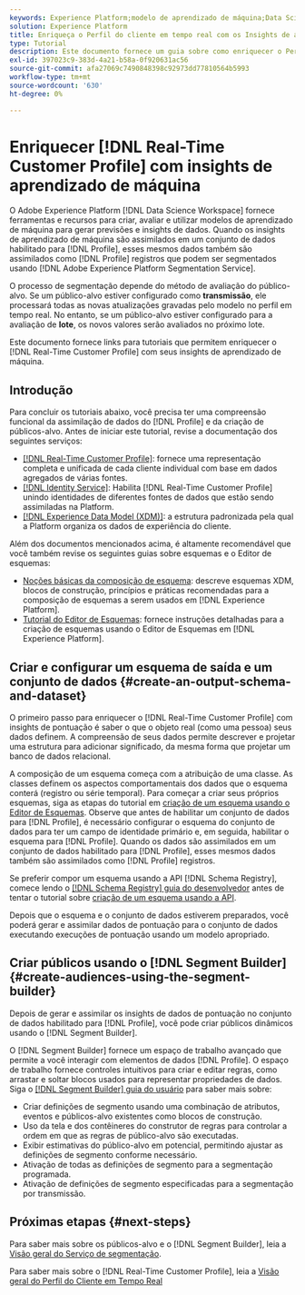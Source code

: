 ```yaml
---
keywords: Experience Platform;modelo de aprendizado de máquina;Data Science Workspace;Perfil do cliente em tempo real;tópicos populares;insights de aprendizado de máquina
solution: Experience Platform
title: Enriqueça o Perfil do cliente em tempo real com os Insights de aprendizado de máquina
type: Tutorial
description: Este documento fornece um guia sobre como enriquecer o Perfil do cliente em tempo real com insights de aprendizado de máquina.
exl-id: 397023c9-383d-4a21-b58a-0f920631ac56
source-git-commit: afa27069c7490848398c92973dd77810564b5993
workflow-type: tm+mt
source-wordcount: '630'
ht-degree: 0%

---
```


# Enriquecer [!DNL Real-Time Customer Profile] com insights de aprendizado de máquina

O Adobe Experience Platform [!DNL Data Science Workspace] fornece ferramentas e recursos para criar, avaliar e utilizar modelos de aprendizado de máquina para gerar previsões e insights de dados. Quando os insights de aprendizado de máquina são assimilados em um conjunto de dados habilitado para [!DNL Profile], esses mesmos dados também são assimilados como [!DNL Profile] registros que podem ser segmentados usando [!DNL Adobe Experience Platform Segmentation Service].

O processo de segmentação depende do método de avaliação do público-alvo. Se um público-alvo estiver configurado como **transmissão**, ele processará todas as novas atualizações gravadas pelo modelo no perfil em tempo real. No entanto, se um público-alvo estiver configurado para a avaliação de **lote**, os novos valores serão avaliados no próximo lote.

Este documento fornece links para tutoriais que permitem enriquecer o [!DNL Real-Time Customer Profile] com seus insights de aprendizado de máquina.

## Introdução

Para concluir os tutoriais abaixo, você precisa ter uma compreensão funcional da assimilação de dados do [!DNL Profile] e da criação de públicos-alvo. Antes de iniciar este tutorial, revise a documentação dos seguintes serviços:

- [[!DNL Real-Time Customer Profile]](../../profile/home.md): fornece uma representação completa e unificada de cada cliente individual com base em dados agregados de várias fontes.
- [[!DNL Identity Service]](../../identity-service/home.md): Habilita [!DNL Real-Time Customer Profile] unindo identidades de diferentes fontes de dados que estão sendo assimiladas na Platform.
- [[!DNL Experience Data Model (XDM)]](../../xdm/home.md): a estrutura padronizada pela qual a Platform organiza os dados de experiência do cliente.

Além dos documentos mencionados acima, é altamente recomendável que você também revise os seguintes guias sobre esquemas e o Editor de esquemas:

- [Noções básicas da composição de esquema](../../xdm/schema/composition.md): descreve esquemas XDM, blocos de construção, princípios e práticas recomendadas para a composição de esquemas a serem usados em [!DNL Experience Platform].
- [Tutorial do Editor de Esquemas](../../xdm/tutorials/create-schema-ui.md): fornece instruções detalhadas para a criação de esquemas usando o Editor de Esquemas em [!DNL Experience Platform].

## Criar e configurar um esquema de saída e um conjunto de dados {#create-an-output-schema-and-dataset}

O primeiro passo para enriquecer o [!DNL Real-Time Customer Profile] com insights de pontuação é saber o que o objeto real (como uma pessoa) seus dados definem. A compreensão de seus dados permite descrever e projetar uma estrutura para adicionar significado, da mesma forma que projetar um banco de dados relacional.

A composição de um esquema começa com a atribuição de uma classe. As classes definem os aspectos comportamentais dos dados que o esquema conterá (registro ou série temporal). Para começar a criar seus próprios esquemas, siga as etapas do tutorial em [criação de um esquema usando o Editor de Esquemas](../../xdm/tutorials/create-schema-ui.md). Observe que antes de habilitar um conjunto de dados para [!DNL Profile], é necessário configurar o esquema do conjunto de dados para ter um campo de identidade primário e, em seguida, habilitar o esquema para [!DNL Profile]. Quando os dados são assimilados em um conjunto de dados habilitado para [!DNL Profile], esses mesmos dados também são assimilados como [!DNL Profile] registros.

Se preferir compor um esquema usando a API [!DNL Schema Registry], comece lendo o [[!DNL Schema Registry] guia do desenvolvedor](../../xdm/api/getting-started.md) antes de tentar o tutorial sobre [criação de um esquema usando a API](../../xdm/tutorials/create-schema-api.md).

Depois que o esquema e o conjunto de dados estiverem preparados, você poderá gerar e assimilar dados de pontuação para o conjunto de dados executando execuções de pontuação usando um modelo apropriado.

## Criar públicos usando o [!DNL Segment Builder] {#create-audiences-using-the-segment-builder}

Depois de gerar e assimilar os insights de dados de pontuação no conjunto de dados habilitado para [!DNL Profile], você pode criar públicos dinâmicos usando o [!DNL Segment Builder].

O [!DNL Segment Builder] fornece um espaço de trabalho avançado que permite a você interagir com elementos de dados [!DNL Profile]. O espaço de trabalho fornece controles intuitivos para criar e editar regras, como arrastar e soltar blocos usados para representar propriedades de dados. Siga o [[!DNL Segment Builder] guia do usuário](../../segmentation/ui/segment-builder.md) para saber mais sobre:

- Criar definições de segmento usando uma combinação de atributos, eventos e públicos-alvo existentes como blocos de construção.
- Uso da tela e dos contêineres do construtor de regras para controlar a ordem em que as regras de público-alvo são executadas.
- Exibir estimativas do público-alvo em potencial, permitindo ajustar as definições de segmento conforme necessário.
- Ativação de todas as definições de segmento para a segmentação programada.
- Ativação de definições de segmento especificadas para a segmentação por transmissão.

## Próximas etapas {#next-steps}

Para saber mais sobre os públicos-alvo e o [!DNL Segment Builder], leia a [Visão geral do Serviço de segmentação](../../segmentation/home.md).

Para saber mais sobre o [!DNL Real-Time Customer Profile], leia a [Visão geral do Perfil do Cliente em Tempo Real](../../profile/home.md)
